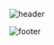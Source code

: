 ![header](https://capsule-render.vercel.app/api?type=waving&color=auto&height=200&section=header&text=Welcome!&fontSize=90)



![footer](https://capsule-render.vercel.app/api?type=waving&color=auto&height=100&section=footer&text=&fontSize=90)



